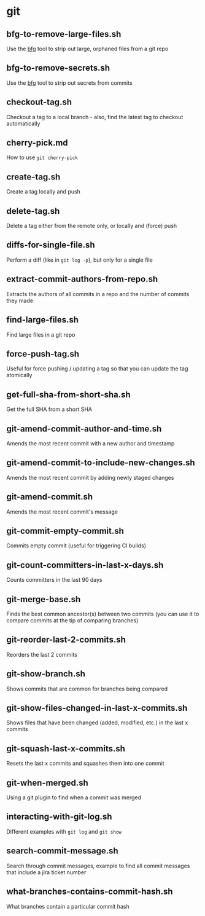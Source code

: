 # git

## bfg-to-remove-large-files.sh

Use the [bfg](https://rtyley.github.io/bfg-repo-cleaner/) tool to strip out large, orphaned files from a git repo

## bfg-to-remove-secrets.sh

Use the [bfg](https://rtyley.github.io/bfg-repo-cleaner/) tool to strip out secrets from commits

## checkout-tag.sh

Checkout a tag to a local branch - also, find the latest tag to checkout automatically

## cherry-pick.md

How to use `git cherry-pick`

## create-tag.sh

Create a tag locally and push

## delete-tag.sh

Delete a tag either from the remote only, or locally and (force) push

## diffs-for-single-file.sh

Perform a diff (like in `git log -p`), but only for a single file

## extract-commit-authors-from-repo.sh

Extracts the authors of all commits in a repo and the number of commits they made

## find-large-files.sh

Find large files in a git repo

## force-push-tag.sh

Useful for force pushing / updating a tag so that you can update the tag atomically

## get-full-sha-from-short-sha.sh

Get the full SHA from a short SHA

## git-amend-commit-author-and-time.sh

Amends the most recent commit with a new author and timestamp

## git-amend-commit-to-include-new-changes.sh

Amends the most recent commit by adding newly staged changes

## git-amend-commit.sh

Amends the most recent commit's message

## git-commit-empty-commit.sh

Commits empty commit (useful for triggering CI builds)

## git-count-committers-in-last-x-days.sh

Counts committers in the last 90 days

## git-merge-base.sh

Finds the best common ancestor(s) between two commits (you can use it to compare commits at the tip of comparing branches)

## git-reorder-last-2-commits.sh

Reorders the last 2 commits

## git-show-branch.sh

Shows commits that are common for branches being compared

## git-show-files-changed-in-last-x-commits.sh

Shows files that have been changed (added, modified, etc.) in the last x commits

## git-squash-last-x-commits.sh

Resets the last x commits and squashes them into one commit

## git-when-merged.sh

Using a git plugin to find when a commit was merged

## interacting-with-git-log.sh

Different examples with `git log` and `git show`

## search-commit-message.sh

Search through commit messages, example to find all commit messages that include a jira ticket number

## what-branches-contains-commit-hash.sh

What branches contain a particular commit hash
